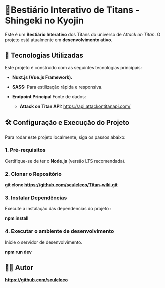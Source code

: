 📖Bestiário Interativo de Titans - Shingeki no Kyojin
===================================================

Este é um **Bestiário Interativo** dos Titans do universo de _Attack on Titan_.
O projeto está atualmente em **desenvolvimento ativo**.

🚀 Tecnologias Utilizadas
-------------------------

Este projeto é construído com as seguintes tecnologias principais:

*   **Nuxt.js (Vue.js Framework).** 
    
*   **SASS:** Para estilização rápida e responsiva.
  
*   **Endpoint Principal** Fonte de dados:
    
    *   **Attack on Titan API:** https://api.attackontitanapi.com/
        

🛠️ Configuração e Execução do Projeto
--------------------------------------

Para rodar este projeto localmente, siga os passos abaixo:

### 1\. Pré-requisitos

Certifique-se de ter o **Node.js** (versão LTS recomendada).

### 2\. Clonar o Repositório

<strong>git clone https://github.com/seuleleco/Titan-wiki.git</strong>
   

### 3\. Instalar Dependências

Execute a instalação das dependencias do projeto :

<strong>npm install</strong>  

### 4\. Executar o ambiente de desenvolvimento

Inicie o servidor de desenvolvimento.

 <strong>npm run dev</strong>


🧑‍💻 Autor
-----------

**https://github.com/seuleleco**

